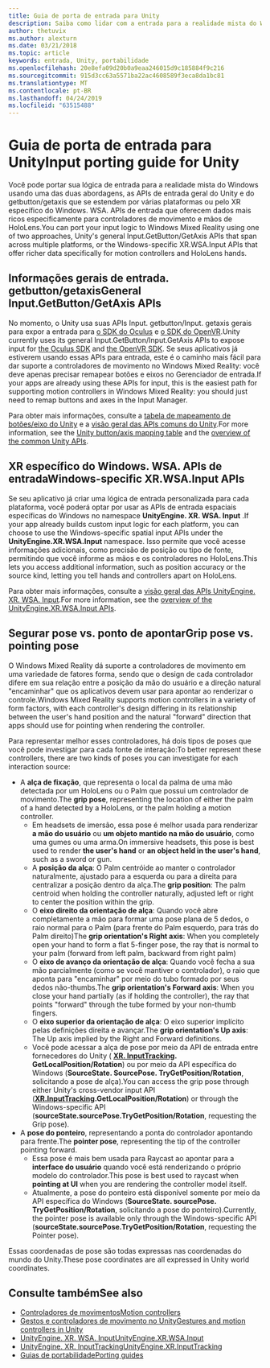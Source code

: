 ```yaml
---
title: Guia de porta de entrada para Unity
description: Saiba como lidar com a entrada para a realidade mista do Windows no Unity.
author: thetuvix
ms.author: alexturn
ms.date: 03/21/2018
ms.topic: article
keywords: entrada, Unity, portabilidade
ms.openlocfilehash: 20e8efa09d20b0a9eaa246015d9c185884f9c216
ms.sourcegitcommit: 915d3cc63a5571ba22ac4608589f3eca8da1bc81
ms.translationtype: MT
ms.contentlocale: pt-BR
ms.lasthandoff: 04/24/2019
ms.locfileid: "63515488"
---
```

# <a name="input-porting-guide-for-unity"></a><span data-ttu-id="08e9c-104">Guia de porta de entrada para Unity</span><span class="sxs-lookup"><span data-stu-id="08e9c-104">Input porting guide for Unity</span></span>

<span data-ttu-id="08e9c-105">Você pode portar sua lógica de entrada para a realidade mista do Windows usando uma das duas abordagens, as APIs de entrada geral do Unity e do getbutton/getaxis que se estendem por várias plataformas ou pelo XR específico do Windows. WSA. APIs de entrada que oferecem dados mais ricos especificamente para controladores de movimento e mãos de HoloLens.</span><span class="sxs-lookup"><span data-stu-id="08e9c-105">You can port your input logic to Windows Mixed Reality using one of two approaches, Unity's general Input.GetButton/GetAxis APIs that span across multiple platforms, or the Windows-specific XR.WSA.Input APIs that offer richer data specifically for motion controllers and HoloLens hands.</span></span>

## <a name="general-inputgetbuttongetaxis-apis"></a><span data-ttu-id="08e9c-106">Informações gerais de entrada. getbutton/getaxis</span><span class="sxs-lookup"><span data-stu-id="08e9c-106">General Input.GetButton/GetAxis APIs</span></span>

<span data-ttu-id="08e9c-107">No momento, o Unity usa suas APIs Input. getbutton/Input. getaxis gerais para expor a entrada para [o SDK do Oculus](https://docs.unity3d.com/Manual/OculusControllers.html) e [o SDK do OpenVR](https://docs.unity3d.com/Manual/OpenVRControllers.html).</span><span class="sxs-lookup"><span data-stu-id="08e9c-107">Unity currently uses its general Input.GetButton/Input.GetAxis APIs to expose input for [the Oculus SDK](https://docs.unity3d.com/Manual/OculusControllers.html) and [the OpenVR SDK](https://docs.unity3d.com/Manual/OpenVRControllers.html).</span></span> <span data-ttu-id="08e9c-108">Se seus aplicativos já estiverem usando essas APIs para entrada, este é o caminho mais fácil para dar suporte a controladores de movimento no Windows Mixed Reality: você deve apenas precisar remapear botões e eixos no Gerenciador de entrada.</span><span class="sxs-lookup"><span data-stu-id="08e9c-108">If your apps are already using these APIs for input, this is the easiest path for supporting motion controllers in Windows Mixed Reality: you should just need to remap buttons and axes in the Input Manager.</span></span>

<span data-ttu-id="08e9c-109">Para obter mais informações, consulte a [tabela de mapeamento de botões/eixo do Unity](gestures-and-motion-controllers-in-unity.md#unity-buttonaxis-mapping-table) e a [visão geral das APIs comuns do Unity](gestures-and-motion-controllers-in-unity.md#common-unity-apis-inputgetbuttongetaxis).</span><span class="sxs-lookup"><span data-stu-id="08e9c-109">For more information, see the [Unity button/axis mapping table](gestures-and-motion-controllers-in-unity.md#unity-buttonaxis-mapping-table) and the [overview of the common Unity APIs](gestures-and-motion-controllers-in-unity.md#common-unity-apis-inputgetbuttongetaxis).</span></span>

## <a name="windows-specific-xrwsainput-apis"></a><span data-ttu-id="08e9c-110">XR específico do Windows. WSA. APIs de entrada</span><span class="sxs-lookup"><span data-stu-id="08e9c-110">Windows-specific XR.WSA.Input APIs</span></span>

<span data-ttu-id="08e9c-111">Se seu aplicativo já criar uma lógica de entrada personalizada para cada plataforma, você poderá optar por usar as APIs de entrada espaciais específicas do Windows no namespace **UnityEngine. XR. WSA. Input** .</span><span class="sxs-lookup"><span data-stu-id="08e9c-111">If your app already builds custom input logic for each platform, you can choose to use the Windows-specific spatial input APIs under the **UnityEngine.XR.WSA.Input** namespace.</span></span> <span data-ttu-id="08e9c-112">Isso permite que você acesse informações adicionais, como precisão de posição ou tipo de fonte, permitindo que você informe as mãos e os controladores no HoloLens.</span><span class="sxs-lookup"><span data-stu-id="08e9c-112">This lets you access additional information, such as position accuracy or the source kind, letting you tell hands and controllers apart on HoloLens.</span></span>

<span data-ttu-id="08e9c-113">Para obter mais informações, consulte a [visão geral das APIs UnityEngine. XR. WSA. Input](gestures-and-motion-controllers-in-unity.md#windows-specific-apis-xrwsainput).</span><span class="sxs-lookup"><span data-stu-id="08e9c-113">For more information, see the [overview of the UnityEngine.XR.WSA.Input APIs](gestures-and-motion-controllers-in-unity.md#windows-specific-apis-xrwsainput).</span></span>

## <a name="grip-pose-vs-pointing-pose"></a><span data-ttu-id="08e9c-114">Segurar pose vs. ponto de apontar</span><span class="sxs-lookup"><span data-stu-id="08e9c-114">Grip pose vs. pointing pose</span></span>

<span data-ttu-id="08e9c-115">O Windows Mixed Reality dá suporte a controladores de movimento em uma variedade de fatores forma, sendo que o design de cada controlador difere em sua relação entre a posição da mão do usuário e a direção natural "encaminhar" que os aplicativos devem usar para apontar ao renderizar o controle.</span><span class="sxs-lookup"><span data-stu-id="08e9c-115">Windows Mixed Reality supports motion controllers in a variety of form factors, with each controller's design differing in its relationship between the user's hand position and the natural "forward" direction that apps should use for pointing when rendering the controller.</span></span>

<span data-ttu-id="08e9c-116">Para representar melhor esses controladores, há dois tipos de poses que você pode investigar para cada fonte de interação:</span><span class="sxs-lookup"><span data-stu-id="08e9c-116">To better represent these controllers, there are two kinds of poses you can investigate for each interaction source:</span></span>

* <span data-ttu-id="08e9c-117">A **alça de fixação**, que representa o local da palma de uma mão detectada por um HoloLens ou o Palm que possui um controlador de movimento.</span><span class="sxs-lookup"><span data-stu-id="08e9c-117">The **grip pose**, representing the location of either the palm of a hand detected by a HoloLens, or the palm holding a motion controller.</span></span>
    * <span data-ttu-id="08e9c-118">Em headsets de imersão, essa pose é melhor usada para renderizar **a mão do usuário** ou **um objeto mantido na mão do usuário**, como uma gumes ou uma arma.</span><span class="sxs-lookup"><span data-stu-id="08e9c-118">On immersive headsets, this pose is best used to render **the user's hand** or **an object held in the user's hand**, such as a sword or gun.</span></span>
    * <span data-ttu-id="08e9c-119">A **posição da alça**: O Palm centróide ao manter o controlador naturalmente, ajustado para a esquerda ou para a direita para centralizar a posição dentro da alça.</span><span class="sxs-lookup"><span data-stu-id="08e9c-119">The **grip position**: The palm centroid when holding the controller naturally, adjusted left or right to center the position within the grip.</span></span>
    * <span data-ttu-id="08e9c-120">O **eixo direito da orientação de alça**: Quando você abre completamente a mão para formar uma pose plana de 5 dedos, o raio normal para o Palm (para frente do Palm esquerdo, para trás do Palm direito)</span><span class="sxs-lookup"><span data-stu-id="08e9c-120">The **grip orientation's Right axis**: When you completely open your hand to form a flat 5-finger pose, the ray that is normal to your palm (forward from left palm, backward from right palm)</span></span>
    * <span data-ttu-id="08e9c-121">O **eixo de avanço da orientação de alça**: Quando você fecha a sua mão parcialmente (como se você mantiver o controlador), o raio que aponta para "encaminhar" por meio do tubo formado por seus dedos não-thumbs.</span><span class="sxs-lookup"><span data-stu-id="08e9c-121">The **grip orientation's Forward axis**: When you close your hand partially (as if holding the controller), the ray that points "forward" through the tube formed by your non-thumb fingers.</span></span>
    * <span data-ttu-id="08e9c-122">O **eixo superior da orientação de alça**: O eixo superior implícito pelas definições direita e avançar.</span><span class="sxs-lookup"><span data-stu-id="08e9c-122">The **grip orientation's Up axis**: The Up axis implied by the Right and Forward definitions.</span></span>
    * <span data-ttu-id="08e9c-123">Você pode acessar a alça de pose por meio da API de entrada entre fornecedores do Unity ( **[XR. InputTracking](https://docs.unity3d.com/ScriptReference/XR.InputTracking.html). GetLocalPosition/Rotation**) ou por meio da API específica do Windows (**SourceState. SourcePose. TryGetPosition/Rotation**, solicitando a pose de alça).</span><span class="sxs-lookup"><span data-stu-id="08e9c-123">You can access the grip pose through either Unity's cross-vendor input API (**[XR.InputTracking](https://docs.unity3d.com/ScriptReference/XR.InputTracking.html).GetLocalPosition/Rotation**) or through the Windows-specific API (**sourceState.sourcePose.TryGetPosition/Rotation**, requesting the Grip pose).</span></span>
* <span data-ttu-id="08e9c-124">A **pose do ponteiro**, representando a ponta do controlador apontando para frente.</span><span class="sxs-lookup"><span data-stu-id="08e9c-124">The **pointer pose**, representing the tip of the controller pointing forward.</span></span>
    * <span data-ttu-id="08e9c-125">Essa pose é mais bem usada para Raycast ao apontar para a **interface do usuário** quando você está renderizando o próprio modelo do controlador.</span><span class="sxs-lookup"><span data-stu-id="08e9c-125">This pose is best used to raycast when **pointing at UI** when you are rendering the controller model itself.</span></span>
    * <span data-ttu-id="08e9c-126">Atualmente, a pose do ponteiro está disponível somente por meio da API específica do Windows (**SourceState. sourcePose. TryGetPosition/Rotation**, solicitando a pose do ponteiro).</span><span class="sxs-lookup"><span data-stu-id="08e9c-126">Currently, the pointer pose is available only through the Windows-specific API (**sourceState.sourcePose.TryGetPosition/Rotation**, requesting the Pointer pose).</span></span>

<span data-ttu-id="08e9c-127">Essas coordenadas de pose são todas expressas nas coordenadas do mundo do Unity.</span><span class="sxs-lookup"><span data-stu-id="08e9c-127">These pose coordinates are all expressed in Unity world coordinates.</span></span>

## <a name="see-also"></a><span data-ttu-id="08e9c-128">Consulte também</span><span class="sxs-lookup"><span data-stu-id="08e9c-128">See also</span></span>
* [<span data-ttu-id="08e9c-129">Controladores de movimentos</span><span class="sxs-lookup"><span data-stu-id="08e9c-129">Motion controllers</span></span>](motion-controllers.md)
* [<span data-ttu-id="08e9c-130">Gestos e controladores de movimento no Unity</span><span class="sxs-lookup"><span data-stu-id="08e9c-130">Gestures and motion controllers in Unity</span></span>](gestures-and-motion-controllers-in-unity.md)
* [<span data-ttu-id="08e9c-131">UnityEngine. XR. WSA. Input</span><span class="sxs-lookup"><span data-stu-id="08e9c-131">UnityEngine.XR.WSA.Input</span></span>](https://docs.unity3d.com/ScriptReference/XR.WSA.Input.InteractionManager.html)
* [<span data-ttu-id="08e9c-132">UnityEngine. XR. InputTracking</span><span class="sxs-lookup"><span data-stu-id="08e9c-132">UnityEngine.XR.InputTracking</span></span>](https://docs.unity3d.com/ScriptReference/XR.InputTracking.html)
* [<span data-ttu-id="08e9c-133">Guias de portabilidade</span><span class="sxs-lookup"><span data-stu-id="08e9c-133">Porting guides</span></span>](porting-guides.md)
